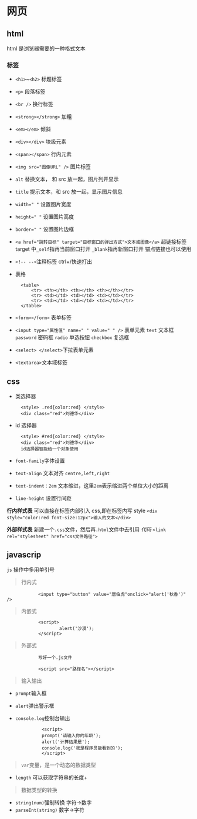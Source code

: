 # 网页

## html

html 是浏览器需要的一种格式文本

### 标签

- `<h1>`~`<h2>` 标题标签
- `<p>` 段落标签
- `<br />` 换行标签
- `<strong></strong>` 加粗
- `<em></em>` 倾斜
- `<div></div>` 块级元素
- `<span></span>` 行内元素
- `<img src="图像URL" />` 图片标签
- `alt` 替换文本， 和 src 放一起，图片列开显示
- `title` 提示文本，和 src 放一起，显示图片信息
- `width=" "` 设置图片宽度
- `height=" "` 设置图片高度
- `border=" "` 设置图片边框
- `<a href="跳转目标" target="目标窗口的弹出方式">文本或图像</a>` 超链接标签
  target 中`_self`指再当前窗口打开
  `_blank`指再新窗口打开
  锚点链接也可以使用
- `<!-- -->`注释标签 ctrl+/快速打出

- 表格

        <table>
            <tr> <th></th> <th></th> <th></th></tr>
            <tr> <td></td> <td></td> <td></td></tr>
            <tr> <td></td> <td></td> <td></td></tr>
        </table>

- `<form></form>` 表单标签
- `<input type="属性值" name=" " value=" " />` 表单元素
  `text` 文本框
  `password` 密码框
  `radio` 单选按钮
  `checkbox` 复选框

- `<select> </select>`下拉表单元素

- `<textarea>`文本域标签

## css

- 类选择器

        <style> .red{color:red} </style>
        <div class="red">刘德华</div>

- id 选择器

        <style> #red{color:red} </style>
        <div class="red">刘德华</div>
        id选择器智能给一个对象使用

- `font-family`字体设置
- `text-align` 文本对齐 `centre,left,right`
- `text-indent：2em` 文本缩进，这里`2em`表示缩进两个单位大小的距离

- `line-height` 设置行间距

**行内样式表**
可以直接在标签内部引入 css,即在标签内写 style
`<div style="color:red font-size:12px">输入的文本</div>`

**外部样式表**
新建一个`.css`文件，然后再`.html`文件中去引用
_代码_ `<link rel="stylesheet" href="css文件路径">`

## javascrip

`js` 操作中多用单引号

> 行内式

                <input type="button" value="唐伯虎"onclick="alert('秋香')" />

> 内嵌式

                <script>
                        alert('沙漠');
                </script>

> 外部式

                写好一个.js文件
    
                <script src="路径名"></script>

> 输入输出

- `prompt`输入框
- `alert`弹出警示框
- `console.log`控制台输出

                <script>
                prompt('请输入你的年龄');
                alert('计算结果是');
                console.log('我是程序员能看到的');
                </script>

> `var`变量，是一个动态的数据类型

- `length` 可以获取字符串的长度+

> 数据类型的转换

- `string(num)`强制转换 字符->数字
- `parseInt(string)` 数字->字符
